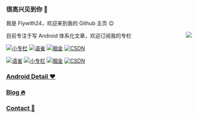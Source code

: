 ### 很高兴见到你 👋


我是 Flywith24，欢迎来到我的 Github 主页 😉

<img align="right" src="https://github-readme-stats.vercel.app/api?username=Flywith24&count_private=true&show_icons=true&hide=prs&hide_title=true"/>

目前专注于写 Android 体系化文章，欢迎订阅我的专栏

[![小专栏](https://cdn.jsdelivr.net/gh/Flywith24/Album/img/20201216150338.png)](https://xiaozhuanlan.com/detail)
[![语雀](https://cdn.jsdelivr.net/gh/Flywith24/Album/img/20201216150234.png)](https://www.yuque.com/flywith24)
[![掘金](https://cdn.jsdelivr.net/gh/Flywith24/Album/img/20201216150413.png)](https://juejin.cn/user/219558054476792/posts)
[![CSDN](https://cdn.jsdelivr.net/gh/Flywith24/Album/img/20201216150204.png)](https://blog.csdn.net/fly_with_24)

[![语雀](https://cdn.jsdelivr.net/gh/Flywith24/Album/img/20201216140802.png)](https://www.yuque.com/flywith24)
[![小专栏](https://cdn.jsdelivr.net/gh/Flywith24/Album/img/20201216142050.png)](https://xiaozhuanlan.com/detail)
[![掘金](https://cdn.jsdelivr.net/gh/Flywith24/Album/img/20201216141123.png)](https://juejin.cn/user/219558054476792/posts)
[![CSDN](https://cdn.jsdelivr.net/gh/Flywith24/Album/img/20201216141239.png)](https://blog.csdn.net/fly_with_24)

### [Android Detail ❤️](https://xiaozhuanlan.com/detail)


### [Blog 🔥](https://github.com/Flywith24/BlogList)


### [Contact 🤙](https://github.com/Flywith24/Flywith24/wiki/%E8%81%94%E7%B3%BB%E6%96%B9%E5%BC%8F)

